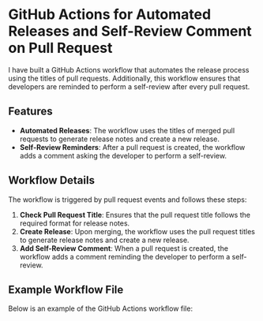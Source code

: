 # GitHub Actions for Automated Releases and Self-Review Comment on Pull Request

I have built a GitHub Actions workflow that automates the release process using the titles of pull requests. Additionally, this workflow ensures that developers are reminded to perform a self-review after every pull request.

## Features

- **Automated Releases**: The workflow uses the titles of merged pull requests to generate release notes and create a new release.
- **Self-Review Reminders**: After a pull request is created, the workflow adds a comment asking the developer to perform a self-review.

## Workflow Details

The workflow is triggered by pull request events and follows these steps:

1. **Check Pull Request Title**: Ensures that the pull request title follows the required format for release notes.
2. **Create Release**: Upon merging, the workflow uses the pull request titles to generate release notes and create a new release.
3. **Add Self-Review Comment**: When a pull request is created, the workflow adds a comment reminding the developer to perform a self-review.

## Example Workflow File

Below is an example of the GitHub Actions workflow file:
